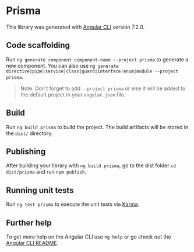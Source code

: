 # Prisma

This library was generated with [Angular CLI](https://github.com/angular/angular-cli) version 7.2.0.

## Code scaffolding

Run `ng generate component component-name --project prisma` to generate a new component. You can also use `ng generate directive|pipe|service|class|guard|interface|enum|module --project prisma`.

> Note: Don't forget to add `--project prisma` or else it will be added to the default project in your `angular.json` file.

## Build

Run `ng build prisma` to build the project. The build artifacts will be stored in the `dist/` directory.

## Publishing

After building your library with `ng build prisma`, go to the dist folder `cd dist/prisma` and run `npm publish`.

## Running unit tests

Run `ng test prisma` to execute the unit tests via [Karma](https://karma-runner.github.io).

## Further help

To get more help on the Angular CLI use `ng help` or go check out the [Angular CLI README](https://github.com/angular/angular-cli/blob/master/README.md).
